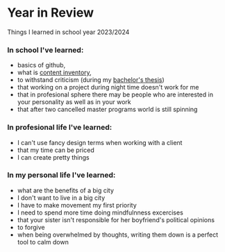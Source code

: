 # Year in Review

Things I learned in school year 2023/2024

### In school I've learned:
- basics of github,
- what is [content inventory](https://www.nngroup.com/articles/content-audits/),
- to withstand criticism (during my [bachelor's thesis](https://www.instagram.com/p/C5tdTAprz92/))
- that working on a project during night time doesn't work for me
- that in profesional sphere there may be people who are interested in your personality as well as in your work
- that after two cancelled master programs world is still spinning

### In profesional life I've learned:
- I can't use fancy design terms when working with a client
- that my time can be priced
- I can create pretty things


### In my personal life I've learned:
- what are the benefits of a big city
- I don't want to live in a big city
- I have to make movement my first priority
- I need to spend more time doing mindfulnness excercises
- that your sister isn't responsible for her boyfriend's political opinions
- to forgive
- when being overwhelmed by thoughts, writing them down is a perfect tool to calm down
